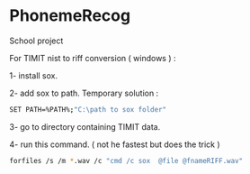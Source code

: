 # PhonemeRecog
School project

For TIMIT nist to riff conversion ( windows ) : 

1- install sox.

2- add sox to path. Temporary solution : 
```bash
SET PATH=%PATH%;"C:\path to sox folder"
```
3- go to directory containing TIMIT data.

4- run this command. ( not he fastest but does the trick ) 
```bash
forfiles /s /m *.wav /c "cmd /c sox  @file @fnameRIFF.wav"
```
